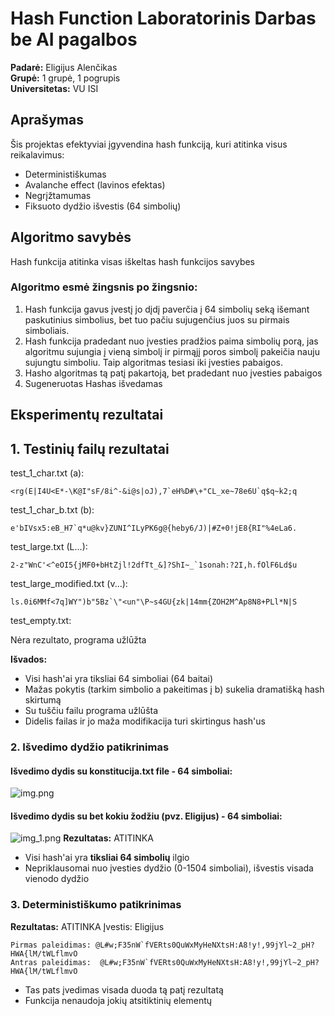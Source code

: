 # Hash Function Laboratorinis Darbas be AI pagalbos

**Padarė:** Eligijus Alenčikas  
**Grupė:** 1 grupė, 1 pogrupis  
**Universitetas:** VU ISI

## Aprašymas

Šis projektas efektyviai įgyvendina hash funkciją, kuri atitinka visus reikalavimus:
- Deterministiškumas
- Avalanche effect (lavinos efektas)
- Negrįžtamumas
- Fiksuoto dydžio išvestis (64 simbolių)

## Algoritmo savybės

Hash funkcija atitinka visas iškeltas hash funkcijos savybes

### Algoritmo esmė žingsnis po žingsnio:

1. Hash funkcija gavus įvestį jo dįdį paverčia į 64 simbolių seką išemant paskutinius simbolius, bet tuo pačiu sujugenčius juos su pirmais simboliais.
2. Hash funkcija pradedant nuo įvesties pradžios paima simbolių porą, jas algoritmu sujungia į vieną simbolį ir pirmąjį poros simbolį pakeičia nauju sujungtu simboliu. Taip algoritmas tesiasi iki įvesties pabaigos.
3. Hasho algoritmas tą patį pakartoją, bet pradedant nuo įvesties pabaigos
4. Sugeneruotas Hashas išvedamas

## Eksperimentų rezultatai

## 1. Testinių failų rezultatai

test_1_char.txt (a):

```<rg(E|I4U<E*-\K@I"sF/8i^-&i@s|oJ),7`eH%D#\+"CL_xe~78e6U`q$q~k2;q```

test_1_char_b.txt (b):

```e'bIVsx5:eB_H7`q*u@kv}ZUNI^ILyPK6g@{heby6/J)|#Z+0!jE8{RI"%4eLa6.```

test_large.txt (L...):

```2-z"WnC'<^eOI5{jMF0+bHtZjl!2dfTt_&]?ShI~_`1sonah:?2I,h.fOlF6Ld$u```

test_large_modified.txt (v...):

```ls.0i6MMf<7q]WY")b"5Bz`\"<un"\P~s4GU{zk|14mm{ZOH2M^Ap8N8+PLl*N|S```

test_empty.txt:

Nėra rezultato, programa užlūžta

**Išvados:**
-  Visi hash'ai yra tiksliai 64 simboliai (64 baitai)
-  Mažas pokytis (tarkim simbolio a pakeitimas į b) sukelia dramatišką hash skirtumą
-  Su tuščiu failu programa užlūšta
-  Didelis failas ir jo maža modifikacija turi skirtingus hash'us

### 2. Išvedimo dydžio patikrinimas
#### Išvedimo dydis su konstitucija.txt file - 64 simboliai:
![img.png](img.png)
#### Išvedimo dydis su bet kokiu žodžiu (pvz. Eligijus) - 64 simboliai:
![img_1.png](img_1.png)
**Rezultatas:** ATITINKA
- Visi hash'ai yra **tiksliai 64 simbolių** ilgio
- Nepriklausomai nuo įvesties dydžio (0-1504 simboliai), išvestis visada vienodo dydžio

### 3. Deterministiškumo patikrinimas

**Rezultatas:**  ATITINKA
Įvestis: Eligijus
```
Pirmas paleidimas: @L#w;F35nW`fVERts0QuWxMyHeNXtsH:A8!y!,99jYl~2_pH?HWA{lM/tWLflmvO
Antras paleidimas:  @L#w;F35nW`fVERts0QuWxMyHeNXtsH:A8!y!,99jYl~2_pH?HWA{lM/tWLflmvO
```
- Tas pats įvedimas visada duoda tą patį rezultatą
- Funkcija nenaudoja jokių atsitiktinių elementų
